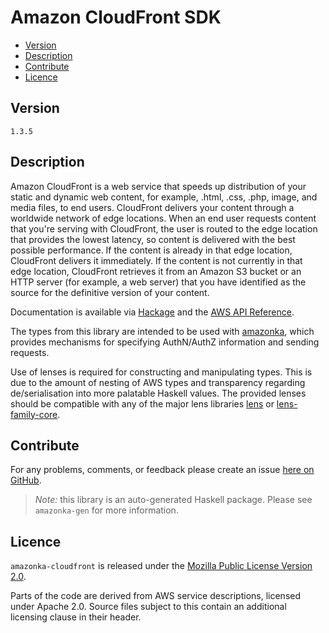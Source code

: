 # Amazon CloudFront SDK

* [Version](#version)
* [Description](#description)
* [Contribute](#contribute)
* [Licence](#licence)


## Version

`1.3.5`


## Description

Amazon CloudFront is a web service that speeds up distribution of your
static and dynamic web content, for example, .html, .css, .php, image,
and media files, to end users. CloudFront delivers your content through
a worldwide network of edge locations. When an end user requests content
that you\'re serving with CloudFront, the user is routed to the edge
location that provides the lowest latency, so content is delivered with
the best possible performance. If the content is already in that edge
location, CloudFront delivers it immediately. If the content is not
currently in that edge location, CloudFront retrieves it from an Amazon
S3 bucket or an HTTP server (for example, a web server) that you have
identified as the source for the definitive version of your content.

Documentation is available via [Hackage](http://hackage.haskell.org/package/amazonka-cloudfront)
and the [AWS API Reference](http://docs.aws.amazon.com/AmazonCloudFront/latest/APIReference/Welcome.html).

The types from this library are intended to be used with [amazonka](http://hackage.haskell.org/package/amazonka),
which provides mechanisms for specifying AuthN/AuthZ information and sending requests.

Use of lenses is required for constructing and manipulating types.
This is due to the amount of nesting of AWS types and transparency regarding
de/serialisation into more palatable Haskell values.
The provided lenses should be compatible with any of the major lens libraries
[lens](http://hackage.haskell.org/package/lens) or [lens-family-core](http://hackage.haskell.org/package/lens-family-core).

## Contribute

For any problems, comments, or feedback please create an issue [here on GitHub](https://github.com/brendanhay/amazonka/issues).

> _Note:_ this library is an auto-generated Haskell package. Please see `amazonka-gen` for more information.


## Licence

`amazonka-cloudfront` is released under the [Mozilla Public License Version 2.0](http://www.mozilla.org/MPL/).

Parts of the code are derived from AWS service descriptions, licensed under Apache 2.0.
Source files subject to this contain an additional licensing clause in their header.
